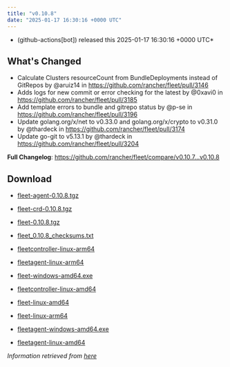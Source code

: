 ```yaml
---
title: "v0.10.8"
date: "2025-01-17 16:30:16 +0000 UTC"
---
```



*  (github-actions[bot]) released this 2025-01-17 16:30:16 +0000 UTC*


## What's Changed
* Calculate Clusters resourceCount from BundleDeployments instead of GitRepos by @aruiz14 in https://github.com/rancher/fleet/pull/3146
* Adds logs for new commit or error checking for the latest by @0xavi0 in https://github.com/rancher/fleet/pull/3185
* Add template errors to bundle and gitrepo status by @p-se in https://github.com/rancher/fleet/pull/3196
* Update golang.org/x/net to v0.33.0 and golang.org/x/crypto to v0.31.0 by @thardeck in https://github.com/rancher/fleet/pull/3174
* Update go-git to v5.13.1 by @thardeck in https://github.com/rancher/fleet/pull/3204


**Full Changelog**: https://github.com/rancher/fleet/compare/v0.10.7...v0.10.8


## Download

* [fleet-agent-0.10.8.tgz](https://github.com/rancher/fleet/releases/download/v0.10.8/fleet-agent-0.10.8.tgz)

* [fleet-crd-0.10.8.tgz](https://github.com/rancher/fleet/releases/download/v0.10.8/fleet-crd-0.10.8.tgz)

* [fleet-0.10.8.tgz](https://github.com/rancher/fleet/releases/download/v0.10.8/fleet-0.10.8.tgz)

* [fleet_0.10.8_checksums.txt](https://github.com/rancher/fleet/releases/download/v0.10.8/fleet_0.10.8_checksums.txt)

* [fleetcontroller-linux-arm64](https://github.com/rancher/fleet/releases/download/v0.10.8/fleetcontroller-linux-arm64)

* [fleetagent-linux-arm64](https://github.com/rancher/fleet/releases/download/v0.10.8/fleetagent-linux-arm64)

* [fleet-windows-amd64.exe](https://github.com/rancher/fleet/releases/download/v0.10.8/fleet-windows-amd64.exe)

* [fleetcontroller-linux-amd64](https://github.com/rancher/fleet/releases/download/v0.10.8/fleetcontroller-linux-amd64)

* [fleet-linux-amd64](https://github.com/rancher/fleet/releases/download/v0.10.8/fleet-linux-amd64)

* [fleet-linux-arm64](https://github.com/rancher/fleet/releases/download/v0.10.8/fleet-linux-arm64)

* [fleetagent-windows-amd64.exe](https://github.com/rancher/fleet/releases/download/v0.10.8/fleetagent-windows-amd64.exe)

* [fleetagent-linux-amd64](https://github.com/rancher/fleet/releases/download/v0.10.8/fleetagent-linux-amd64)



*Information retrieved from [here](https://github.com/rancher/fleet/releases/tag/v0.10.8)*

